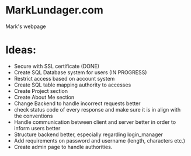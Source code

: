 # MarkLundager.com

Mark's webpage

# Ideas:

- Secure with SSL certificate (DONE)
- Create SQL Database system for users (IN PROGRESS)
- Restrict access based on account system
- Create SQL table mapping authority to accesses
- Create Project section
- Create About Me section
- Change Backend to handle incorrect requests better
- check status code of every response and make sure it is in align with the conventions
- Handle communication between client and server better in order to inform users better
- Structure backend better, especially regarding login_manager
- Add requirements on password and username (length, characters etc.)
- Create admin page to handle authorities.
